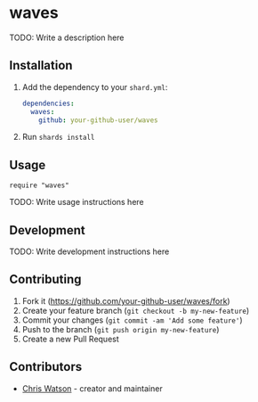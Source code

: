 # waves

TODO: Write a description here

## Installation

1. Add the dependency to your `shard.yml`:

   ```yaml
   dependencies:
     waves:
       github: your-github-user/waves
   ```

2. Run `shards install`

## Usage

```crystal
require "waves"
```

TODO: Write usage instructions here

## Development

TODO: Write development instructions here

## Contributing

1. Fork it (<https://github.com/your-github-user/waves/fork>)
2. Create your feature branch (`git checkout -b my-new-feature`)
3. Commit your changes (`git commit -am 'Add some feature'`)
4. Push to the branch (`git push origin my-new-feature`)
5. Create a new Pull Request

## Contributors

- [Chris Watson](https://github.com/your-github-user) - creator and maintainer

